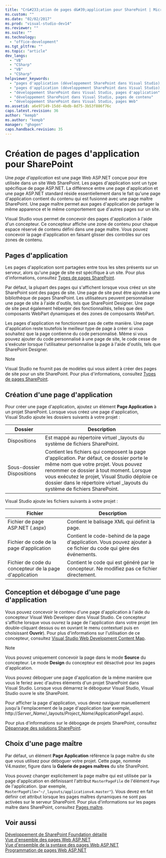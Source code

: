 ```yaml
---
title: "Cr&#233;ation de pages d&#39;application pour SharePoint | Microsoft Docs"
ms.custom: ""
ms.date: "02/02/2017"
ms.prod: "visual-studio-dev14"
ms.reviewer: ""
ms.suite: ""
ms.technology: 
  - "office-development"
ms.tgt_pltfrm: ""
ms.topic: "article"
dev_langs: 
  - "VB"
  - "CSharp"
  - "VB"
  - "CSharp"
helpviewer_keywords: 
  - "pages d'application (développement SharePoint dans Visual Studio), créer"
  - "pages d'application (développement SharePoint dans Visual Studio), développer"
  - "développement SharePoint dans Visual Studio, pages d'application"
  - "développement SharePoint dans Visual Studio, pages de contenu"
  - "développement SharePoint dans Visual Studio, pages Web"
ms.assetid: a6e97149-15dd-4bdb-8d75-3b53f886f76c
caps.latest.revision: 36
author: "kempb"
ms.author: "kempb"
manager: "ghogen"
caps.handback.revision: 35
---
```

# Cr&#233;ation de pages d&#39;application pour SharePoint
  Une *page d'application* est une page Web ASP.NET conçue pour être utilisée dans un site Web SharePoint.  Les pages d'application sont un type spécifique de page ASP.NET.  La différence entre une page d'application et une page ASP.NET standard réside essentiellement dans le fait qu'une page d'application contient du contenu qui est fusionné avec une page maître SharePoint.  Une page maître permet aux pages d'application de partager la même apparence et le même comportement que d'autres pages sur un site.  
  
 Visual Studio vous permet de concevoir des pages d'application à l'aide d'un concepteur.  Ce concepteur affiche une zone de contenu pour chaque espace réservé de contenu défini dans une page maître.  Vous pouvez concevoir la page d'application en faisant glisser des contrôles sur ces zones de contenu.  
  
## Pages d'application  
 Les pages d'application sont partagées entre tous les sites présents sur un serveur, alors qu'une page de site est spécifique à un site.  Pour plus d'informations, consultez [Types de pages SharePoint](http://go.microsoft.com/fwlink/?LinkID=211584).  
  
 Par défaut, la plupart des pages qui s'affichent lorsque vous créez un site SharePoint sont des pages de site.  Une page de site peut être ajoutée à une bibliothèque de pages SharePoint.  Les utilisateurs peuvent personnaliser une page de site à l'aide d'outils, tels que SharePoint Designer.  Une page de site peut également héberger des fonctionnalités, telles que des composants WebPart dynamiques et des zones de composants WebPart.  
  
 Les pages d'application ne fonctionnent pas de cette manière.  Une page d'application reste toutefois le meilleur type de page à créer si vous souhaitez que la page contienne du code personnalisé.  Même si vous pouvez ajouter du code personnalisé à une page de site, le code cesse de s'exécuter lorsque l'utilisateur personnalise la page à l'aide d'outils, tels que SharePoint Designer.  
  
> [!NOTE]  
>  Visual Studio ne fournit pas de modèles qui vous aident à créer des pages de site pour un site SharePoint.  Pour plus d'informations, consultez [Types de pages SharePoint](http://go.microsoft.com/fwlink/?LinkID=211584).  
  
## Création d'une page d'application  
 Pour créer une page d'application, ajoutez un élément **Page Application** à un projet SharePoint.  Lorsque vous créez une page d'application, Visual Studio ajoute les dossiers suivants à votre projet :  
  
|Dossier|Description|  
|-------------|-----------------|  
|Dispositions|Est mappé au répertoire virtuel \_layouts du système de fichiers SharePoint.|  
|Sous\-dossier Dispositions|Contient les fichiers qui composent la page d'application.  Par défaut, ce dossier porte le même nom que votre projet.  Vous pouvez renommer ce dossier à tout moment.  Lorsque vous exécutez le projet, Visual Studio déploie ce dossier dans le répertoire virtuel \_layouts du système de fichiers SharePoint.|  
  
 Visual Studio ajoute les fichiers suivants à votre projet :  
  
|Fichier|Description|  
|-------------|-----------------|  
|Fichier de page ASP.NET \(.aspx\)|Contient le balisage XML qui définit la page.|  
|Fichier de code de la page d'application|Contient le code\-behind de la page d'application.  Vous pouvez ajouter à ce fichier du code qui gère des événements.|  
|Fichier de code du concepteur de la page d'application|Contient le code qui est généré par le concepteur.  Ne modifiez pas ce fichier directement.|  
  
## Conception et débogage d'une page d'application  
 Vous pouvez concevoir le contenu d'une page d'application à l'aide du concepteur Visual Web Developer dans Visual Studio.  Ce concepteur s'affiche lorsque vous ouvrez la page de l'application dans votre projet \(en double\-cliquant dessus ou en ouvrant le menu contextuel puis en choisissant **Ouvrir**\).  Pour plus d'informations sur l'utilisation de ce concepteur, consultez [Visual Studio Web Development Content Map](http://msdn.microsoft.com/fr-fr/9c31f93b-c8fb-4599-9b14-6194ec8c7539).  
  
> [!NOTE]  
>  Vous pouvez uniquement concevoir la page dans le mode **Source** du concepteur.  Le mode **Design** du concepteur est désactivé pour les pages d'application.  
  
 Vous pouvez déboguer une page d'application de la même manière que vous le feriez avec d'autres éléments d'un projet SharePoint dans Visual Studio.  Lorsque vous démarrez le débogueur Visual Studio, Visual Studio ouvre le site SharePoint.  
  
 Pour afficher la page d'application, vous devez naviguer manuellement jusqu'à l'emplacement de la page d'application \(par exemple, http:\/\/*Server\_Name*\/\_layouts\/*Project\_Name*\/ApplicationPage1.aspx\).  
  
 Pour plus d'informations sur le débogage de projets SharePoint, consultez [Dépannage des solutions SharePoint](../sharepoint/troubleshooting-sharepoint-solutions.md).  
  
## Choix d'une page maître  
 Par défaut, un élément **Page Application** référence la page maître du site que vous utilisez pour déboguer votre projet.  Cette page, nommée V4.master, figure dans la **Galerie de pages maîtres** du site SharePoint.  
  
 Vous pouvez changer explicitement la page maître qui est utilisée par la page d'application en définissant l'attribut `MasterPageFile` de l'élément `Page` de l'application. \(par exemple, `MasterPageFile="~/_layouts/applicationv4.master"`\).  Vous devez en fait définir cet attribut lorsque les pages maîtres dynamiques ne sont pas activées sur le serveur SharePoint.  Pour plus d'informations sur les pages maître dans SharePoint, consultez [Pages maître](http://go.microsoft.com/fwlink/?LinkID=169281).  
  
## Voir aussi  
 [Développement de SharePoint Foundation détaillé](http://go.microsoft.com/fwlink/?LinkID=182103)   
 [Vue d'ensemble des pages Web ASP.NET](http://msdn.microsoft.com/library/52fa0455-41ea-4315-8208-2861d1527da2)   
 [Vue d'ensemble de la syntaxe des pages Web ASP.NET](http://msdn.microsoft.com/library/09074b20-ece9-46fa-bc8f-ab2595ed2c02)   
 [Programmation de pages Web ASP.NET](http://msdn.microsoft.com/fr-fr/5626c661-8057-4de8-b658-c2e35ed4b4c9)  
  
  